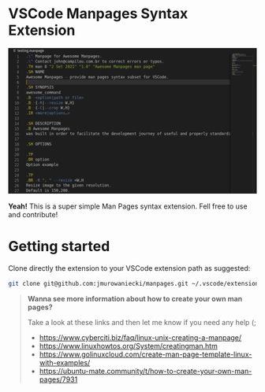 # VSCode Manpages Syntax Extension

![screenshot using Monokai dimmed](screenshot.png)

**Yeah!** This is a super simple Man Pages syntax extension. Fell free to use and contribute!

# Getting started

Clone directly the extension to your VSCode extension path as suggested:
```sh
git clone git@github.com:jmurowaniecki/manpages.git ~/.vscode/extensions/
```

> **Wanna see more information about how to create your own man pages?**
>
> Take a look at these links and then let me know if you need any help (;
> - https://www.cyberciti.biz/faq/linux-unix-creating-a-manpage/
> - https://www.linuxhowtos.org/System/creatingman.htm
> - https://www.golinuxcloud.com/create-man-page-template-linux-with-examples/
> - https://ubuntu-mate.community/t/how-to-create-your-own-man-pages/7931
>
